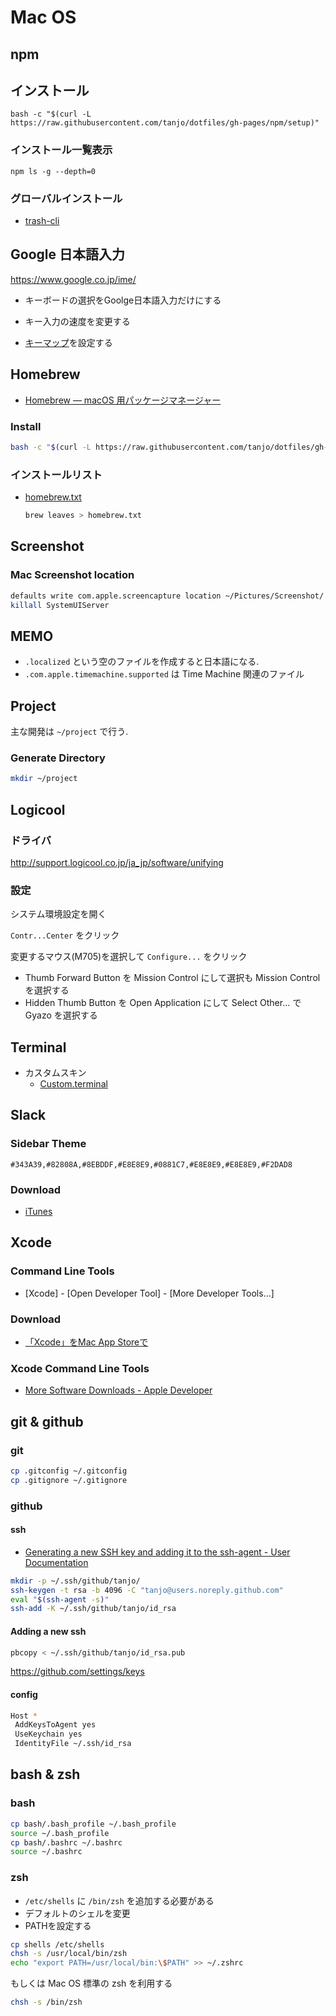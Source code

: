 # Mac OS

## npm

## インストール

```
bash -c "$(curl -L https://raw.githubusercontent.com/tanjo/dotfiles/gh-pages/npm/setup)"
```

### インストール一覧表示

```
npm ls -g --depth=0
```

### グローバルインストール

- [trash-cli](https://github.com/andreafrancia/trash-cli)


## Google 日本語入力

<https://www.google.co.jp/ime/>

- キーボードの選択をGoolge日本語入力だけにする
- キー入力の速度を変更する

- [キーマップ](./keymap.txt)を設定する

## Homebrew

- [Homebrew — macOS 用パッケージマネージャー](http://brew.sh/index_ja.html)

### Install

```sh
bash -c "$(curl -L https://raw.githubusercontent.com/tanjo/dotfiles/gh-pages/homebrew/install)"
```

### インストールリスト
- [homebrew.txt](homebrew.txt)

  ```sh
  brew leaves > homebrew.txt
  ```

## Screenshot

### Mac Screenshot location

```sh
defaults write com.apple.screencapture location ~/Pictures/Screenshot/
killall SystemUIServer
```

## MEMO

- `.localized` という空のファイルを作成すると日本語になる.
- `.com.apple.timemachine.supported` は Time Machine 関連のファイル

## Project

主な開発は `~/project` で行う.

### Generate Directory

```sh
mkdir ~/project
```

## Logicool

### ドライバ

http://support.logicool.co.jp/ja_jp/software/unifying

### 設定

システム環境設定を開く

`Contr...Center` をクリック

変更するマウス(M705)を選択して `Configure...` をクリック

- Thumb Forward Button を Mission Control にして選択も Mission Control を選択する
- Hidden Thumb Button を Open Application にして Select Other... で Gyazo を選択する

## Terminal

- カスタムスキン
  - [Custom.terminal](Custom.terminal)

## Slack

### Sidebar Theme

```
#343A39,#82808A,#8EBDDF,#E8E8E9,#0881C7,#E8E8E9,#E8E8E9,#F2DAD8
```

### Download

- [iTunes](https://itunes.apple.com/jp/app/slack/id803453959?mt=12)

## Xcode

### Command Line Tools

- [Xcode] - [Open Developer Tool] - [More Developer Tools...]

### Download

- [‎「Xcode」をMac App Storeで](https://itunes.apple.com/jp/app/xcode/id497799835?mt=12)

### Xcode Command Line Tools

- [More Software Downloads - Apple Developer](https://developer.apple.com/download/more/?=for%20Xcode)

## git & github

### git

```sh
cp .gitconfig ~/.gitconfig
cp .gitignore ~/.gitignore
```

### github

#### ssh

- [Generating a new SSH key and adding it to the ssh\-agent \- User Documentation](https://help.github.com/articles/generating-a-new-ssh-key-and-adding-it-to-the-ssh-agent/)

```sh
mkdir -p ~/.ssh/github/tanjo/
ssh-keygen -t rsa -b 4096 -C "tanjo@users.noreply.github.com"
eval "$(ssh-agent -s)"
ssh-add -K ~/.ssh/github/tanjo/id_rsa
```

#### Adding a new ssh

```sh
pbcopy < ~/.ssh/github/tanjo/id_rsa.pub
```

https://github.com/settings/keys


#### config

```sh
Host *
 AddKeysToAgent yes
 UseKeychain yes
 IdentityFile ~/.ssh/id_rsa
```

## bash & zsh

### bash

```sh
cp bash/.bash_profile ~/.bash_profile
source ~/.bash_profile
cp bash/.bashrc ~/.bashrc
source ~/.bashrc
```
### zsh

- `/etc/shells` に `/bin/zsh` を追加する必要がある
- デフォルトのシェルを変更
- PATHを設定する

```sh
cp shells /etc/shells
chsh -s /usr/local/bin/zsh
echo "export PATH=/usr/local/bin:\$PATH" >> ~/.zshrc
```

もしくは Mac OS 標準の zsh を利用する

```sh
chsh -s /bin/zsh
```
